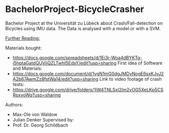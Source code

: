 # BachelorProject-BicycleCrasher
Bachelor Project at the Universität zu Lübeck about Crash/Fall-detection on Bicycles using IMU data. The Data is analysed with a model or with a SVM.

<ins>Further Reading:</ins>

Materials bought:
- https://docs.google.com/spreadsheets/d/1Ei3r-Woa4dBYKTg-i5hptaGatdQUViiQZLTwhI5EdsY/edit?usp=sharing
First idea of Software and Materials:
- https://docs.google.com/document/d/1ygN1mG0dgJMDyNogE6sxKJvJ2A2b67AwmZz8fstWa14/edit?usp=sharing
Link to video footage of crash tests:
- https://drive.google.com/drive/folders/1jW4TNLSxI2Im2vOG5XeLKp5CSRpxyoWq?usp=sharing

Authors:
- Max-Ole von Waldow
- Julian Denker
Supervised by:
- Prof. Dr. Georg Schildbach

